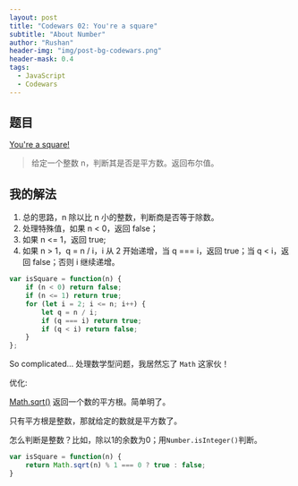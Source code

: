 ```yaml
---
layout: post
title: "Codewars 02: You're a square"
subtitle: "About Number"
author: "Rushan"
header-img: "img/post-bg-codewars.png"
header-mask: 0.4
tags:
  - JavaScript
  - Codewars
---
```


## 题目

[You're a square!](https://www.codewars.com/kata/youre-a-square/javascript)

> 给定一个整数 n，判断其是否是平方数。返回布尔值。

## 我的解法

1. 总的思路，n 除以比 n 小的整数，判断商是否等于除数。
2. 处理特殊值，如果 n < 0，返回 false；
3. 如果 n <= 1，返回 true;
4. 如果 n > 1，q = n / i，i 从 2 开始递增，当 q === i，返回 true；当 q < i，返回 false；否则 i 继续递增。

```js
var isSquare = function(n) {
    if (n < 0) return false;
    if (n <= 1) return true;
    for (let i = 2; i <= n; i++) {
        let q = n / i;
        if (q === i) return true;
        if (q < i) return false;
    }
};
```

So complicated… 处理数学型问题，我居然忘了 `Math` 这家伙！

优化:

[Math.sqrt()](https://developer.mozilla.org/en-US/docs/Web/JavaScript/Reference/Global_Objects/Math/sqrt) 返回一个数的平方根。简单明了。

只有平方根是整数，那就给定的数就是平方数了。

怎么判断是整数？比如，除以1的余数为0；用`Number.isInteger()`判断。

```js
var isSquare = function(n) {
    return Math.sqrt(n) % 1 === 0 ? true : false;
}
```
